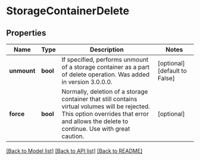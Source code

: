 # StorageContainerDelete

## Properties
Name | Type | Description | Notes
------------ | ------------- | ------------- | -------------
**unmount** | **bool** | If specified, performs unmount of a storage container as a part of delete operation. Was added in version 3.0.0.0. | [optional] [default to False]
**force** | **bool** | Normally, deletion of a storage container that still contains virtual volumes will be rejected. This option overrides that error and allows the delete to continue. Use with great caution. | [optional] 

[[Back to Model list]](../README.md#documentation-for-models) [[Back to API list]](../README.md#documentation-for-api-endpoints) [[Back to README]](../README.md)



